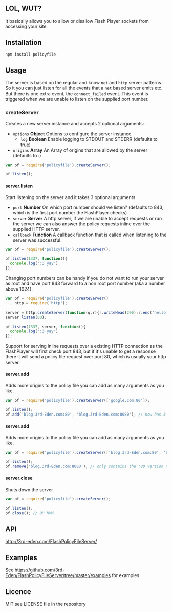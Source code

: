 ## LOL, WUT?
It basically allows you to allow or disallow Flash Player sockets from accessing your site.

## Installation

```bash
npm install policyfile
```
## Usage

The server is based on the regular and know `net` and `http` server patterns. So it you can just listen
for all the events that a `net` based server emits etc. But there is one extra event, the `connect_failed`
event. This event is triggered when we are unable to listen on the supplied port number.

### createServer
Creates a new server instance and accepts 2 optional arguments:

-  `options` **Object** Options to configure the server instance
    -  `log` **Boolean** Enable logging to STDOUT and STDERR (defaults to true)
-  `origins` **Array** An Array of origins that are allowed by the server (defaults to *:*)

```js
var pf = require('policyfile').createServer();

pf.listen();
```

#### server.listen
Start listening on the server and it takes 3 optional arguments

-  `port` **Number** On which port number should we listen? (defaults to 843, which is the first port number the FlashPlayer checks)
-  `server` **Server** A http server, if we are unable to accept requests or run the server we can also answer the policy requests inline over the supplied HTTP server.
-  `callback` **Function** A callback function that is called when listening to the server was successful.

```js
var pf = require('policyfile').createServer();

pf.listen(1337, function(){
  console.log(':3 yay')
});
```

Changing port numbers can be handy if you do not want to run your server as root and have port 843 forward to a non root port number (aka a number above 1024).

```js
var pf = require('policyfile').createServer()
  , http = require('http');

server = http.createServer(function(q,r){r.writeHead(200);r.end('hello world')});
server.listen(80);

pf.listen(1337, server, function(){
  console.log(':3 yay')
});
```

Support for serving inline requests over a existing HTTP connection as the FlashPlayer will first check port 843, but if it's unable to get a response there it will send a policy file request over port 80, which is usually your http server.

#### server.add
Adds more origins to the policy file you can add as many arguments as you like.

```js
var pf = require('policyfile').createServer(['google.com:80']);

pf.listen();
pf.add('blog.3rd-Eden.com:80', 'blog.3rd-Eden.com:8080'); // now has 3 origins
```

#### server.add
Adds more origins to the policy file you can add as many arguments as you like.

```js
var pf = require('policyfile').createServer(['blog.3rd-Eden.com:80', 'blog.3rd-Eden.com:8080']);

pf.listen();
pf.remove('blog.3rd-Eden.com:8080'); // only contains the :80 version now
```

#### server.close
Shuts down the server

```js
var pf = require('policyfile').createServer();

pf.listen();
pf.close(); // OH NVM.
```

## API
http://3rd-eden.com/FlashPolicyFileServer/

## Examples
See https://github.com/3rd-Eden/FlashPolicyFileServer/tree/master/examples for examples

## Licence

MIT see LICENSE file in the repository